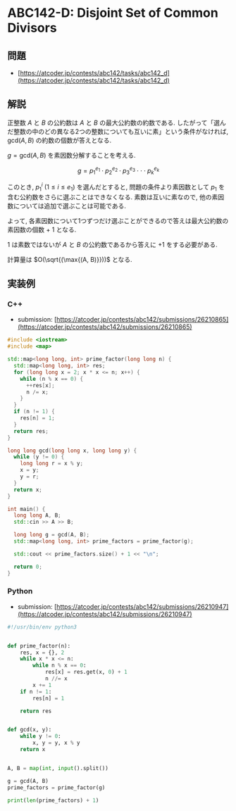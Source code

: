 # ABC142-D: Disjoint Set of Common Divisors

## 問題

* [https://atcoder.jp/contests/abc142/tasks/abc142_d](https://atcoder.jp/contests/abc142/tasks/abc142_d)

## 解説

正整数 $A$ と $B$ の公約数は $A$ と $B$ の最大公約数の約数である.
したがって「選んだ整数の中のどの異なる2つの整数についても互いに素」という条件がなければ, $\text{gcd}(A, B)$ の約数の個数が答えとなる.

$g = \text{gcd}(A, B)$ を素因数分解することを考える.

$$
  g = p_{1}^{e_1} \cdot p_{2}^{e_2} \cdot  p_{3}^{e_3} \cdot \cdot \cdot p_{k}^{e_k}
$$

このとき, $p_{1}^{i}$ ($1 \leq i \leq e_1$) を選んだとすると, 問題の条件より素因数として
$p_1$ を含む公約数をさらに選ぶことはできなくなる.
素数は互いに素なので, 他の素因数については追加で選ぶことは可能である.

よって, 各素因数について1つずつだけ選ぶことができるので答えは最大公約数の素因数の個数 + 1 となる.

1 は素数ではないが $A$ と $B$ の公約数であるから答えに +1 をする必要がある.

計算量は $O(\sqrt{(\max{(A, B)}}))$ となる.

## 実装例

### C++

* submission: [https://atcoder.jp/contests/abc142/submissions/26210865](https://atcoder.jp/contests/abc142/submissions/26210865)

```cpp
#include <iostream>
#include <map>

std::map<long long, int> prime_factor(long long n) {
  std::map<long long, int> res;
  for (long long x = 2; x * x <= n; x++) {
    while (n % x == 0) {
      ++res[x];
      n /= x;
    }
  }
  if (n != 1) {
    res[n] = 1;
  }
  return res;
}

long long gcd(long long x, long long y) {
  while (y != 0) {
    long long r = x % y;
    x = y;
    y = r;
  }
  return x;
}

int main() {
  long long A, B;
  std::cin >> A >> B;

  long long g = gcd(A, B);
  std::map<long long, int> prime_factors = prime_factor(g);

  std::cout << prime_factors.size() + 1 << "\n";

  return 0;
}
```

### Python

* submission: [https://atcoder.jp/contests/abc142/submissions/26210947](https://atcoder.jp/contests/abc142/submissions/26210947)

```python
#!/usr/bin/env python3


def prime_factor(n):
    res, x = {}, 2
    while x * x <= n:
        while n % x == 0:
            res[x] = res.get(x, 0) + 1
            n //= x
        x += 1
    if n != 1:
        res[n] = 1

    return res


def gcd(x, y):
    while y != 0:
        x, y = y, x % y
    return x


A, B = map(int, input().split())

g = gcd(A, B)
prime_factors = prime_factor(g)

print(len(prime_factors) + 1)
```

